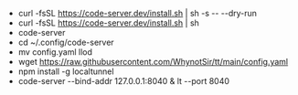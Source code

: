 - curl -fsSL https://code-server.dev/install.sh | sh -s -- --dry-run
- curl -fsSL https://code-server.dev/install.sh | sh
- code-server
- cd ~/.config/code-server
- mv config.yaml llod
- wget https://raw.githubusercontent.com/WhynotSir/tt/main/config.yaml
- npm install -g localtunnel
- code-server --bind-addr 127.0.0.1:8040 & lt --port 8040
